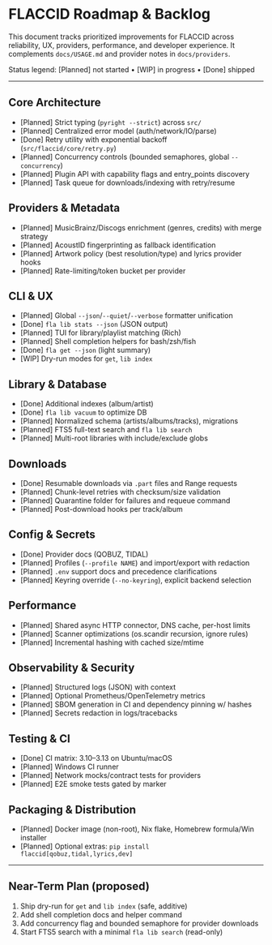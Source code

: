 # FLACCID Roadmap & Backlog

This document tracks prioritized improvements for FLACCID across reliability, UX, providers, performance, and developer experience. It complements `docs/USAGE.md` and provider notes in `docs/providers`.

Status legend: [Planned] not started • [WIP] in progress • [Done] shipped

---

## Core Architecture
- [Planned] Strict typing (`pyright --strict`) across `src/`
- [Planned] Centralized error model (auth/network/IO/parse)
- [Done] Retry utility with exponential backoff (`src/flaccid/core/retry.py`)
- [Planned] Concurrency controls (bounded semaphores, global `--concurrency`)
- [Planned] Plugin API with capability flags and entry_points discovery
- [Planned] Task queue for downloads/indexing with retry/resume

## Providers & Metadata
- [Planned] MusicBrainz/Discogs enrichment (genres, credits) with merge strategy
- [Planned] AcoustID fingerprinting as fallback identification
- [Planned] Artwork policy (best resolution/type) and lyrics provider hooks
- [Planned] Rate-limiting/token bucket per provider

## CLI & UX
- [Planned] Global `--json`/`--quiet`/`--verbose` formatter unification
- [Done] `fla lib stats --json` (JSON output)
- [Planned] TUI for library/playlist matching (Rich)
- [Planned] Shell completion helpers for bash/zsh/fish
- [Done] `fla get --json` (light summary)
- [WIP] Dry-run modes for `get`, `lib index`

## Library & Database
- [Done] Additional indexes (album/artist)
- [Done] `fla lib vacuum` to optimize DB
- [Planned] Normalized schema (artists/albums/tracks), migrations
- [Planned] FTS5 full-text search and `fla lib search`
- [Planned] Multi-root libraries with include/exclude globs

## Downloads
- [Done] Resumable downloads via `.part` files and Range requests
- [Planned] Chunk-level retries with checksum/size validation
- [Planned] Quarantine folder for failures and requeue command
- [Planned] Post-download hooks per track/album

## Config & Secrets
- [Done] Provider docs (QOBUZ, TIDAL)
- [Planned] Profiles (`--profile NAME`) and import/export with redaction
- [Planned] `.env` support docs and precedence clarifications
- [Planned] Keyring override (`--no-keyring`), explicit backend selection

## Performance
- [Planned] Shared async HTTP connector, DNS cache, per-host limits
- [Planned] Scanner optimizations (os.scandir recursion, ignore rules)
- [Planned] Incremental hashing with cached size/mtime

## Observability & Security
- [Planned] Structured logs (JSON) with context
- [Planned] Optional Prometheus/OpenTelemetry metrics
- [Planned] SBOM generation in CI and dependency pinning w/ hashes
- [Planned] Secrets redaction in logs/tracebacks

## Testing & CI
- [Done] CI matrix: 3.10–3.13 on Ubuntu/macOS
- [Planned] Windows CI runner
- [Planned] Network mocks/contract tests for providers
- [Planned] E2E smoke tests gated by marker

## Packaging & Distribution
- [Planned] Docker image (non-root), Nix flake, Homebrew formula/Win installer
- [Planned] Optional extras: `pip install flaccid[qobuz,tidal,lyrics,dev]`

---

## Near-Term Plan (proposed)
1) Ship dry-run for `get` and `lib index` (safe, additive)
2) Add shell completion docs and helper command
3) Add concurrency flag and bounded semaphore for provider downloads
4) Start FTS5 search with a minimal `fla lib search` (read-only)

